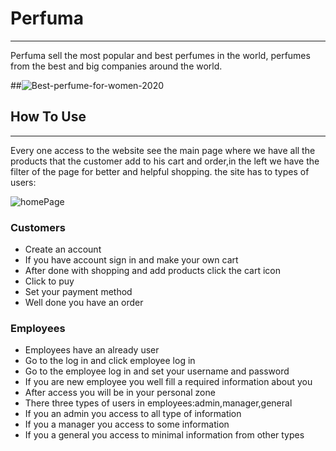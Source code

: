 # Perfuma
___
  Perfuma sell the most popular and best perfumes in the world, perfumes from the best and big companies around the world.
 
##![Best-perfume-for-women-2020](/assets/Best-perfume-for-women-2020.jpg)
## How To Use
___
Every one access to the website see the main page where we have all the products that the customer add to his cart and order,in the left we have the filter of the page for better and helpful shopping.
the site has to types of users:

![homePage](/assets/homePage_y4k5zhzh0.png)

### Customers
* Create an account
* If you have account sign in and make your own cart
* After done with shopping and add products click the cart icon
* Click to puy 
* Set your payment method
* Well done you have an order



### Employees
 
* Employees have an already user
* Go to the log in and click employee log in 
* Go to the employee log in and set your username and password
* If you are new employee you well fill a required information about you
* After access you will be in your personal zone 
* There three types of users in employees:admin,manager,general
* If you an admin you access to all type of information
* If you a manager you access to some information
* If you a general you access to minimal information from other types

